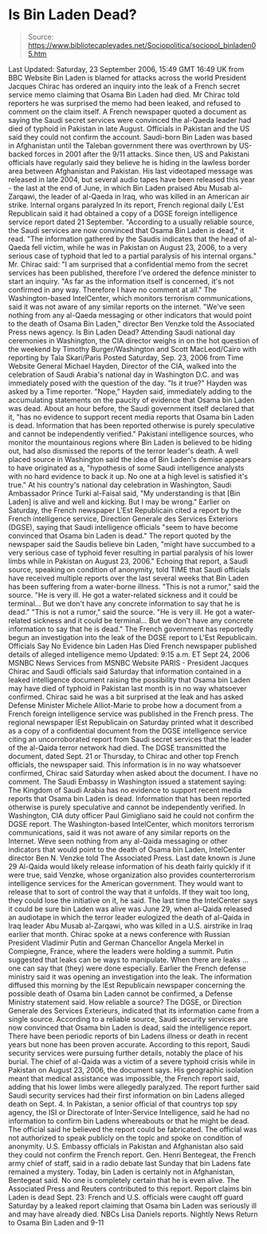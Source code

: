 # Is Bin Laden Dead?

> Source: https://www.bibliotecapleyades.net/Sociopolitica/sociopol_binladen05.htm

Last Updated: Saturday, 23 September 2006, 15:49 GMT 16:49 UK
from BBC Website
Bin Laden is blamed for attacks across the world
President Jacques Chirac has ordered an inquiry into the leak of a French secret service memo claiming that Osama Bin Laden had died. Mr Chirac told reporters he was surprised the memo had been leaked, and refused to comment on the claim itself. A French newspaper quoted a document as saying the Saudi secret services were convinced the al-Qaeda leader had died of typhoid in Pakistan in late August. Officials in Pakistan and the US said they could not confirm the account. Saudi-born Bin Laden was based in Afghanistan until the Taleban government there was overthrown by US-backed forces in 2001 after the 9/11 attacks. Since then, US and Pakistani officials have regularly said they believe he is hiding in the lawless border area between Afghanistan and Pakistan. His last videotaped message was released in late 2004, but several audio tapes have been released this year - the last at the end of June, in which Bin Laden praised Abu Musab al-Zarqawi, the leader of al-Qaeda in Iraq, who was killed in an American air strike.
Internal organs paralyzed In its report, French regional daily L'Est Republicain said it had obtained a copy of a DGSE foreign intelligence service report dated 21 September.
"According to a usually reliable source, the Saudi services are now convinced that Osama Bin Laden is dead," it read. "The information gathered by the Saudis indicates that the head of al-Qaeda fell victim, while he was in Pakistan on August 23, 2006, to a very serious case of typhoid that led to a partial paralysis of his internal organs."
Mr. Chirac said:
"I am surprised that a confidential memo from the secret services has been published, therefore I've ordered the defence minister to start an inquiry. "As far as the information itself is concerned, it's not confirmed in any way. Therefore I have no comment at all."
The Washington-based IntelCenter, which monitors terrorism communications, said it was not aware of any similar reports on the internet.
"We've seen nothing from any al-Qaeda messaging or other indicators that would point to the death of Osama Bin Laden," director Ben Venzke told the Associated Press news agency.
Is Bin Laden Dead? Attending Saudi national day ceremonies in Washington,
the CIA director weighs in on the hot question of the weekend
by Timothy Burger/Washington and Scott MacLeod/Cairo with reporting by Tala Skari/Paris Posted Saturday, Sep. 23, 2006
from Time Website
General Michael Hayden, Director of the CIA, walked into the celebration of Saudi Arabia's national day in Washington D.C. and was immediately posed with the question of the day.
"Is it true?" Hayden was asked by a Time reporter. "Nope," Hayden said, immediately adding to the accumulating statements on the paucity of evidence that Osama bin Laden was dead. About an hour before, the Saudi government itself declared that it,
"has no evidence to support recent media reports that Osama bin Laden is dead. Information that has been reported otherwise is purely speculative and cannot be independently verified."
Pakistani intelligence sources, who monitor the mountainous regions where Bin Laden is believed to be hiding out, had also dismissed the reports of the terror leader's death. A well placed source in Washington said the idea of Bin Laden's demise appears to have originated as a,
"hypothesis of some Saudi intelligence analysts with no hard evidence to back it up. No one at a high level is satisfied it's true."
At his country's national day celebration in Washington, Saudi Ambassador Prince Turki al-Faisal said,
"My understanding is that [Bin Laden] is alive and well and kicking. But I may be wrong."
Earlier on Saturday, the French newspaper L'Est Republicain cited a report by the French intelligence service, Direction Generale des Services Exteriors (DGSE), saying that Saudi intelligence officials "seem to have become convinced that Osama bin Laden is dead." The report quoted by the newspaper said the Saudis believe bin Laden,
"might have succumbed to a very serious case of typhoid fever resulting in partial paralysis of his lower limbs while in Pakistan on August 23, 2006."
Echoing that report, a Saudi source, speaking on condition of anonymity, told TIME that Saudi officials have received multiple reports over the last several weeks that Bin Laden has been suffering from a water-borne illness.
"This is not a rumor," said the source. "He is very ill. He got a water-related sickness and it could be terminal... But we don't have any concrete information to say that he is dead."
"This is not a rumor," said the source.
"He is very ill. He got a water-related sickness and it could be terminal... But we don't have any concrete information to say that he is dead."
The French government has reportedly begun an investigation into the leak of the DGSE report to L'Est Republicain.
Officials Say
No Evidence bin Laden Has Died French newspaper published details of alleged intelligence memo Updated: 9:15 a.m. ET Sept 24, 2006 MSNBC News Services
from MSNBC Website
PARIS - President Jacques Chirac and Saudi officials said Saturday that information contained in a leaked intelligence document raising the possibility that Osama bin Laden may have died of typhoid in Pakistan last month is in no way whatsoever confirmed. Chirac said he was a bit surprised at the leak and has asked Defense Minister Michele Alliot-Marie to probe how a document from a French foreign intelligence service was published in the French press. The regional newspaper lEst Republicain on Saturday printed what it described as a copy of a confidential document from the DGSE intelligence service citing an uncorroborated report from Saudi secret services that the leader of the al-Qaida terror network had died. The DGSE transmitted the document, dated Sept. 21 or Thursday, to Chirac and other top French officials, the newspaper said.
This information is in no way whatsoever confirmed, Chirac said Saturday when asked about the document. I have no comment.
The Saudi Embassy in Washington issued a statement saying:
The Kingdom of Saudi Arabia has no evidence to support recent media reports that Osama bin Laden is dead. Information that has been reported otherwise is purely speculative and cannot be independently verified.
In Washington, CIA duty officer Paul Gimigliano said he could not confirm the DGSE report. The Washington-based IntelCenter, which monitors terrorism communications, said it was not aware of any similar reports on the Internet.
Weve seen nothing from any al-Qaida messaging or other indicators that would point to the death of Osama bin Laden, IntelCenter director Ben N. Venzke told The Associated Press.
Last date known is June 29 Al-Qaida would likely release information of his death fairly quickly if it were true, said Venzke, whose organization also provides counterterrorism intelligence services for the American government.
They would want to release that to sort of control the way that it unfolds. If they wait too long, they could lose the initiative on it, he said.
The last time the IntelCenter says it could be sure bin Laden was alive was June 29, when al-Qaida released an audiotape in which the terror leader eulogized the death of al-Qaida in Iraq leader Abu Musab al-Zarqawi, who was killed in a U.S. airstrike in Iraq earlier that month. Chirac spoke at a news conference with Russian President Vladimir Putin and German Chancellor Angela Merkel in Compiegne, France, where the leaders were holding a summit. Putin suggested that leaks can be ways to manipulate. When there are leaks ... one can say that (they) were done especially. Earlier the French defense ministry said it was opening an investigation into the leak.
The information diffused this morning by the lEst Republicain newspaper concerning the possible death of Osama bin Laden cannot be confirmed, a Defense Ministry statement said.
How reliable a source? The DGSE, or Direction Generale des Services Exterieurs, indicated that its information came from a single source.
According to a reliable source, Saudi security services are now convinced that Osama bin Laden is dead, said the intelligence report.
There have been periodic reports of bin Ladens illness or death in recent years but none has been proven accurate. According to this report, Saudi security services were pursuing further details, notably the place of his burial. The chief of al-Qaida was a victim of a severe typhoid crisis while in Pakistan on August 23, 2006, the document says. His geographic isolation meant that medical assistance was impossible, the French report said, adding that his lower limbs were allegedly paralyzed. The report further said Saudi security services had their first information on bin Ladens alleged death on Sept. 4. In Pakistan, a senior official of that countrys top spy agency, the ISI or Directorate of Inter-Service Intelligence, said he had no information to confirm bin Ladens whereabouts or that he might be dead. The official said he believed the report could be fabricated. The official was not authorized to speak publicly on the topic and spoke on condition of anonymity. U.S. Embassy officials in Pakistan and Afghanistan also said they could not confirm the French report. Gen. Henri Bentegeat, the French army chief of staff, said in a radio debate last Sunday that bin Ladens fate remained a mystery.
Today, bin Laden is certainly not in Afghanistan, Bentegeat said. No one is completely certain that he is even alive.
The Associated Press and Reuters contributed to this report.
Report claims bin Laden is dead Sept. 23: French and U.S. officials were caught off guard Saturday by a leaked report
claiming that Osama bin Laden was seriously ill and may have already died.
NBCs Lisa Daniels reports. Nightly News
Return to Osama Bin Laden and 9-11
